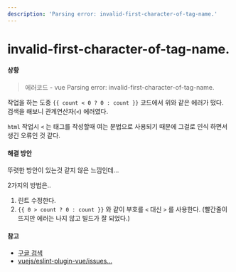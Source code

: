 ```yaml
---
description: 'Parsing error: invalid-first-character-of-tag-name.'
---
```


# invalid-first-character-of-tag-name.

#### 상황

> 에러코드 - vue Parsing error: invalid-first-character-of-tag-name.

작업을 하는 도중 `{{ count < 0 ? 0 : count }}` 코드에서 위와 같은 에러가 떴다.\
검색을 해보니 관계연산자(`<`) 에러였다.

`html` 작업시 `<` 는 태그를 작성할때 여는 문법으로 사용되기 때문에 그걸로 인식 하면서 생긴 오류인 것 같다.

&#x20;

#### 해결 방안

뚜렷한 방안이 있는것 같지 않은 느낌인데...

2가지의 방법은..

1. 린트 수정한다.
2. `{{ 0 > count ? 0 : count }}` 와 같이 부호를 `<` 대신 `>` 를 사용한다. (빨간줄이 뜨지만 에러는 나지 않고 빌드가 잘 되었다.)

&#x20;

#### 참고

* [구글 검색](https://www.google.com/search?q=vue+Parsing+error%3A+invalid-first-character-of-tag-name.\&newwindow=1\&sxsrf=ALiCzsb8HYgylsI3qxgLK\_c0PE3yzG8O3g%3A1660208264042\&ei=iMT0Yt\_9AfrN2roP7f-N0AM\&ved=0ahUKEwjf4dLetb75AhX6plYBHe1\_AzoQ4dUDCA4\&uact=5\&oq=vue+Parsing+error%3A+invalid-first-character-of-tag-name.\&gs\_lcp=Cgdnd3Mtd2l6EAMyBAgAEB4yBggAEB4QCDoHCAAQRxCwA0oECEEYAEoECEYYAFD7CVj7CWCrDmgCcAF4AIABeIgBeJIBAzAuMZgBAKABAqABAcgBCsABAQ\&sclient=gws-wiz)
* [vuejs/eslint-plugin-vue/issues...](https://github.com/vuejs/eslint-plugin-vue/issues/370) &#x20;

